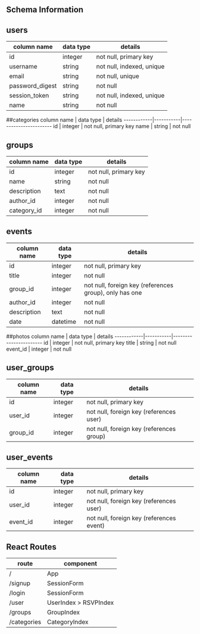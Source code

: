 ## Schema Information

## users
column name     | data type | details
----------------|-----------|-----------------------
id              | integer   | not null, primary key
username        | string    | not null, indexed, unique
email           | string    | not null, unique
password_digest | string    | not null
session_token   | string    | not null, indexed, unique
name      | string    | not null


##categories
column name | data type | details
------------|-----------|-----------------------
id          | integer   | not null, primary key
name        | string    | not null

## groups
column name | data type | details
------------|-----------|-----------------------
id          | integer   | not null, primary key
name        | string    | not null
description | text      | not null
author_id   | integer   | not null
category_id | integer   | not null

## events
column name | data type | details
------------|-----------|-----------------------
id          | integer   | not null, primary key
title       | integer   | not null
group_id    | integer   | not null, foreign key (references group), only has one
author_id   | integer   | not null
description | text      | not null
date        | datetime  | not null

##photos
column name | data type | details
------------|-----------|-----------------------
id          | integer   | not null, primary key
title       | string    | not null
event_id    | integer   | not null


## user_groups
column name | data type | details
------------|-----------|-----------------------
id          | integer   | not null, primary key
user_id     | integer   | not null, foreign key (references user)
group_id    | integer   | not null, foreign key (references group)

## user_events
column name | data type | details
------------|-----------|-----------------------
id          | integer   | not null, primary key
user_id     | integer   | not null, foreign key (references user)
event_id    | integer   | not null, foreign key (references event)

## React Routes
route       | component
------------|----------
/           | App
/signup     | SessionForm
/login      | SessionForm
/user       | UserIndex > RSVPIndex
/groups     | GroupIndex
/categories | CategoryIndex
